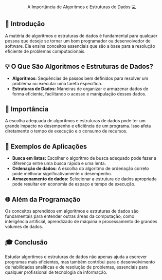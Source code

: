 <p align="center">A Importância de Algoritmos e Estruturas de Dados 💻</p>

## 🚀 Introdução
A matéria de algoritmos e estruturas de dados é fundamental para qualquer pessoa que deseje se tornar um bom programador ou desenvolvedor de software. Ela ensina conceitos essenciais que são a base para a resolução eficiente de problemas computacionais.

## 💡 O Que São Algoritmos e Estruturas de Dados?
- **Algoritmos:** Sequências de passos bem definidos para resolver um problema ou executar uma tarefa específica.
- **Estruturas de Dados:** Maneiras de organizar e armazenar dados de forma eficiente, facilitando o acesso e manipulação desses dados.

## 🌟 Importância
A escolha adequada de algoritmos e estruturas de dados pode ter um grande impacto no desempenho e eficiência de um programa. Isso afeta diretamente o tempo de execução e o consumo de recursos.

## 💼 Exemplos de Aplicações
- **Busca em listas:** Escolher o algoritmo de busca adequado pode fazer a diferença entre uma busca rápida e uma lenta.
- **Ordenação de dados:** A escolha do algoritmo de ordenação correto pode melhorar significativamente o desempenho.
- **Armazenamento de dados:** Selecionar a estrutura de dados apropriada pode resultar em economia de espaço e tempo de execução.

## 🌐 Além da Programação
Os conceitos aprendidos em algoritmos e estruturas de dados são fundamentais para entender outras áreas da computação, como inteligência artificial, aprendizado de máquina e processamento de grandes volumes de dados.

## 🎓 Conclusão
Estudar algoritmos e estruturas de dados não apenas ajuda a escrever programas mais eficientes, mas também contribui para o desenvolvimento de habilidades analíticas e de resolução de problemas, essenciais para qualquer profissional de tecnologia da informação.
